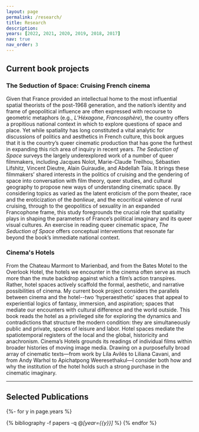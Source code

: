 ```yaml
---
layout: page
permalink: /research/
title: Research
description: 
years: [2022, 2021, 2020, 2019, 2018, 2017]
nav: true
nav_order: 3
---
```


## Current book projects

### The Seduction of Space: Cruising French cinema

Given that France provided an intellectual home to the most influential spatial theorists of the post-1968 generation, and the nation’s identity and frame of geopolitical influence are often expressed with recourse to geometric metaphors (e.g., *L’Héxagone*, *Francosphère*), the country offers a propitious national context in which to explore questions of space and place. Yet while spatiality has long constituted a vital analytic for discussions of politics and aesthetics in French culture, this book argues that it is the country’s queer cinematic production that has gone the furthest in expanding this rich area of inquiry in recent years. *The Seduction of Space* surveys the largely underexplored work of a number of queer filmmakers, including Jacques Nolot, Marie-Claude Treilhou, Sébastien Lifshitz, Vincent Dieutre, Alain Guiraudie, and Abdellah Taïa. It brings these filmmakers’ shared interests in the politics of cruising and the gendering of space into conversation with film theory, queer studies, and cultural geography to propose new ways of understanding cinematic space. By considering topics as varied as the latent eroticism of the porn theater, race and the eroticization of the *banlieue*, and the ecocritical valence of rural cruising, through to the geopolitics of sexuality in an expanded Francophone frame, this study foregrounds the crucial role that spatiality plays in shaping the parameters of France’s political imaginary and its queer visual cultures. An exercise in reading queer cinematic space, *The Seduction of Space* offers conceptual interventions that resonate far beyond the book’s immediate national context.

### Cinema's Hotels

From the Chateau Marmont to Marienbad, and from the Bates Motel to the Overlook Hotel, the hotels we encounter in the cinema often serve as much more than the mute backdrop against which a film’s action transpires. Rather, hotel spaces actively scaffold the formal, aesthetic, and narrative possibilities of cinema. My current book project considers the parallels between cinema and the hotel--two ‘hyperaesthetic’ spaces that appeal to experiential logics of fantasy, immersion, and aspiration; spaces that mediate our encounters with cultural difference and the world outside. This book reads the hotel as a privileged site for exploring the dynamics and contradictions that structure the modern condition: they are simultaneously public and private, spaces of leisure and labor. Hotel spaces mediate the spatiotemporal registers of the local and the global, historicity and anachronism. Cinema’s Hotels grounds its readings of individual films within broader histories of moving image media. Drawing on a purposefully broad array of cinematic texts—from work by Lila Avilés to Liliana Cavani, and from Andy Warhol to Apichatpong Weeresethakul—I consider both how and why the institution of the hotel holds such a strong purchase in the cinematic imaginary.

---

## Selected Publications

<!-- _pages/publications.md -->
<div class="publications">

{%- for y in page.years %}
  <!-- <h2 class="year">{{y}}</h2> -->
  {% bibliography -f papers -q @*[year={{y}}]* %}
{% endfor %}

</div>
